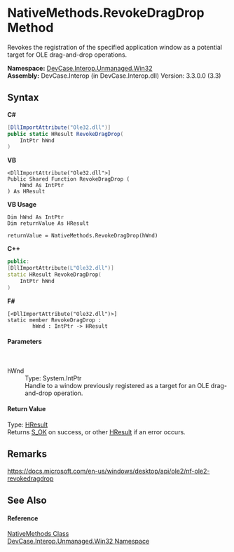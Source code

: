 # NativeMethods.RevokeDragDrop Method 
 

Revokes the registration of the specified application window as a potential target for OLE drag-and-drop operations.

**Namespace:**&nbsp;<a href="N_DevCase_Interop_Unmanaged_Win32">DevCase.Interop.Unmanaged.Win32</a><br />**Assembly:**&nbsp;DevCase.Interop (in DevCase.Interop.dll) Version: 3.3.0.0 (3.3)

## Syntax

**C#**<br />
``` C#
[DllImportAttribute("Ole32.dll")]
public static HResult RevokeDragDrop(
	IntPtr hWnd
)
```

**VB**<br />
``` VB
<DllImportAttribute("Ole32.dll">]
Public Shared Function RevokeDragDrop ( 
	hWnd As IntPtr
) As HResult
```

**VB Usage**<br />
``` VB Usage
Dim hWnd As IntPtr
Dim returnValue As HResult

returnValue = NativeMethods.RevokeDragDrop(hWnd)
```

**C++**<br />
``` C++
public:
[DllImportAttribute(L"Ole32.dll")]
static HResult RevokeDragDrop(
	IntPtr hWnd
)
```

**F#**<br />
``` F#
[<DllImportAttribute("Ole32.dll")>]
static member RevokeDragDrop : 
        hWnd : IntPtr -> HResult 

```


#### Parameters
&nbsp;<dl><dt>hWnd</dt><dd>Type: System.IntPtr<br />Handle to a window previously registered as a target for an OLE drag-and-drop operation.</dd></dl>

#### Return Value
Type: <a href="T_DevCase_Interop_Unmanaged_Win32_Enums_HResult">HResult</a><br />Returns <a href="T_DevCase_Interop_Unmanaged_Win32_Enums_HResult">S_OK</a> on success, or other <a href="T_DevCase_Interop_Unmanaged_Win32_Enums_HResult">HResult</a> if an error occurs.

## Remarks
<a href="https://docs.microsoft.com/en-us/windows/desktop/api/ole2/nf-ole2-revokedragdrop" target="_blank">https://docs.microsoft.com/en-us/windows/desktop/api/ole2/nf-ole2-revokedragdrop</a>

## See Also


#### Reference
<a href="T_DevCase_Interop_Unmanaged_Win32_NativeMethods">NativeMethods Class</a><br /><a href="N_DevCase_Interop_Unmanaged_Win32">DevCase.Interop.Unmanaged.Win32 Namespace</a><br />